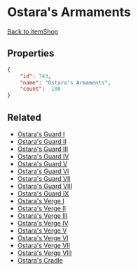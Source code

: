 # Ostara's Armaments

<no description available>

[Back to itemShop](../item-shops.md)

## Properties

```json
{
    "id": 743,
    "name": "Ostara's Armaments",
    "count": -100
}
```

## Related

- [Ostara's Guard I](../items/20852-ostara-s-guard-i.md)
- [Ostara's Guard II](../items/20853-ostara-s-guard-ii.md)
- [Ostara's Guard III](../items/20854-ostara-s-guard-iii.md)
- [Ostara's Guard IV](../items/20855-ostara-s-guard-iv.md)
- [Ostara's Guard V](../items/20856-ostara-s-guard-v.md)
- [Ostara's Guard VI](../items/20857-ostara-s-guard-vi.md)
- [Ostara's Guard VII](../items/20858-ostara-s-guard-vii.md)
- [Ostara's Guard VIII](../items/20859-ostara-s-guard-viii.md)
- [Ostara's Guard IX](../items/20860-ostara-s-guard-ix.md)
- [Ostara's Verge I](../items/20861-ostara-s-verge-i.md)
- [Ostara's Verge II](../items/20862-ostara-s-verge-ii.md)
- [Ostara's Verge III](../items/20863-ostara-s-verge-iii.md)
- [Ostara's Verge IV](../items/20864-ostara-s-verge-iv.md)
- [Ostara's Verge V](../items/20865-ostara-s-verge-v.md)
- [Ostara's Verge VI](../items/20866-ostara-s-verge-vi.md)
- [Ostara's Verge VII](../items/20867-ostara-s-verge-vii.md)
- [Ostara's Verge VIII](../items/20868-ostara-s-verge-viii.md)
- [Ostara's Cradle](../items/21530-ostara-s-cradle.md)

